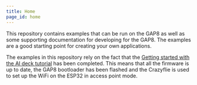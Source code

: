 ```yaml
---
title: Home
page_id: home
---
```


This repository contains examples that can be run on the GAP8 as well as some supporting
documentation for developing for the GAP8. The examples are a good starting point for
creating your own applications.

The examples in this repository rely on the fact that the
[Getting started with the AI deck tutorial](/documentation/tutorials/getting-started-with-aideck/)
has been completed. This means that all the firmware is up to date,
the GAP8 bootloader has been flashed and the Crazyflie is used
to set up the WiFi on the ESP32 in access point mode.
